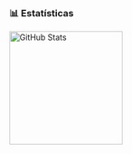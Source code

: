 ### 📊 Estatísticas

<p>
  <img 
    align="left" 
    alt="GitHub Stats" 
    height="200" 
    style="padding-right: 10px;" 
    src="https://github-readme-stats.vercel.app/api?username=anacarolinadr&show_icons=true&theme=tokyonight&include_all_commits=true&locale=pt-br" 
  />
</p>
